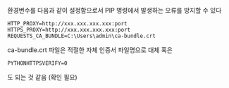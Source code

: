 환경변수를 다음과 같이 설정함으로서 PIP 명령에서 발생하는 오류를 방지할 수 있다
```
HTTP_PROXY=http://xxx.xxx.xxx.xxx:port
HTTPS_PROXY=http://xxx.xxx.xxx.xxx:port
REQUESTS_CA_BUNDLE=C:\Users\admin\ca-bundle.crt
```
ca-bundle.crt 파일은 적절한 자체 인증서 파일명으로 대체
혹은
```
PYTHONHTTPSVERIFY=0
```
도 되는 것 같음 (확인 필요)
